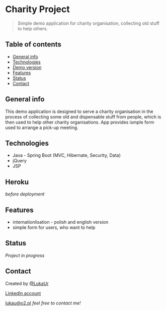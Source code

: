 # Charity Project

> Simple demo application for charity organisation, collecting old stuff to help others.

## Table of contents
* [General info](#general-info)
* [Technologies](#technologies)
* [Demo version](#demo-version)
* [Features](#features)
* [Status](#status)
* [Contact](#contact)

## General info
This demo application is designed to serve a charity organisation in the process of collecting some old and dispensable stuff from people, which is then used to help other charity organisations.
App provides ismple form used to arrange a pick-up meeting. 


## Technologies
* Java - Spring Boot (MVC, Hibernate, Security, Data)
* jQuery
* JSP

## Heroku
_before deployment_

## Features
* internationlisation - polish and english version
* simple form for users, who want to help

## Status
_Project in progress_


## Contact
Created by [@LukaUr](https://github.com/LukaUr)
 
 [LinkedIn account](https://www.linkedin.com/in/%C5%82ukasz-urbanek-a0224a132)
 
 [lukau@o2.pl](mailto:lukau@o2.pl) _feel free to contact me!_
